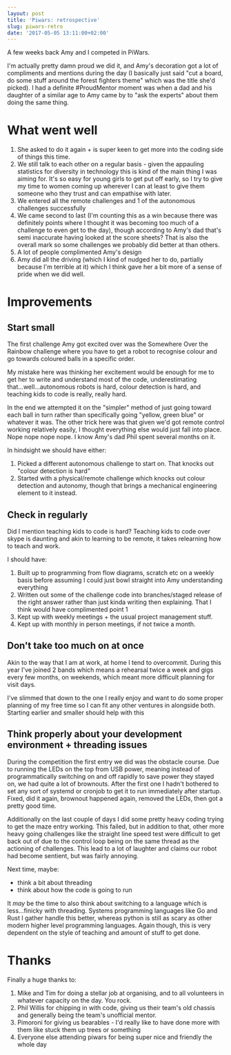 ```yaml
---
layout: post
title: 'Piwars: retrospective'
slug: piwars-retro
date: '2017-05-05 13:11:00+02:00'
---
```


A few weeks back Amy and I competed in PiWars.

I'm actually pretty damn proud we did it, and Amy's decoration got a lot of compliments and mentions during the day (I basically just said "cut a board, do some stuff around the forest fighters theme" which was the title she'd picked). I had a definite #ProudMentor moment was when a dad and his daughter of a similar age to Amy came by to "ask the experts" about them doing the same thing.


# What went well

1. She asked to do it again + is super keen to get more into the coding side of things this time.
1. We still talk to each other on a regular basis - given the appauling statistics for diversity in technology this is kind of the main thing I was aiming for. It's so easy for young girls to get put off early, so I try to give my time to women coming up wherever I can at least to give them someone who they trust and can empathise with later.
1. We entered all the remote challenges and 1 of the autonomous challenges successfully
1. We came second to last (I'm counting this as a win because there was definitely points where I thought it was becoming too much of a challenge to even get to the day), though according to Amy's dad that's semi inaccurate having looked at the score sheets? That is also the overall mark so some challenges we probably did better at than others.
1. A lot of people complimented Amy's design
1. Amy did all the driving (which I kind of nudged her to do, partially because I'm terrible at it) which I think gave her a bit more of a sense of pride when we did well.

# Improvements
## Start small
The first challenge Amy got excited over was the Somewhere Over the Rainbow challenge where you have to get a robot to recognise colour and go towards coloured balls in a specific order.

My mistake here was thinking her excitement would be enough for me to get her to write and understand most of the code, underestimating that...well...autonomous robots is hard, colour detection is hard, and teaching kids to code is really, really hard.

In the end we attempted it on the "simpler" method of just going toward each ball in turn rather than specifically going "yellow, green blue" or whatever it was.
The other trick here was that given we'd got remote control working relatively easily, I thought everything else would just fall into place. Nope nope nope nope. I know Amy's dad Phil spent several months on it.

In hindsight we should have either:
1. Picked a different autonomous challenge to start on. That knocks out "colour detection is hard"
1. Started with a physical/remote challenge which knocks out colour detection and autonomy, though that brings a mechanical engineering element to it instead.

## Check in regularly
Did I mention teaching kids to code is hard? Teaching kids to code over skype is daunting and akin to learning to be remote, it takes relearning how to teach and work.

I should have:
1. Built up to programming from flow diagrams, scratch etc on a weekly basis before assuming I could just bowl straight into Amy understanding everything
1. Written out some of the challenge code into branches/staged release of the right answer rather than just kinda writing then explaining. That I think would have complimented point 1
1. Kept up with weekly meetings + the usual project management stuff.
1. Kept up with monthly in person meetings, if not twice a month.

## Don't take too much on at once
Akin to the way that I am at work, at home I tend to overcommit. During this year I've joined 2 bands which means a rehearsal twice a week and gigs every few months, on weekends, which meant more difficult planning for visit days.

I've slimmed that down to the one I really enjoy and want to do some proper planning of my free time so I can fit any other ventures in alongside both. Starting earlier and smaller should help with this

## Think properly about your development environment + threading issues
During the competition the first entry we did was the obstacle course. Due to running the LEDs on the top from USB power, meaning instead of programmatically switching on and off rapidly to save power they stayed on, we had quite a lot of brownouts.
After the first one I hadn't bothered to set any sort of systemd or cronjob to get it to run immediately after startup. Fixed, did it again, brownout happened again, removed the LEDs, then got a pretty good time.

Additionally on the last couple of days I did some pretty heavy coding trying to get the maze entry working. This failed, but in addition to that, other more heavy going challenges like the straight line speed test were difficult to get back out of due to the control loop being on the same thread as the actioning of challenges.
This lead to a lot of laughter and claims our robot had become sentient, but was fairly annoying.

Next time, maybe:
- think a bit about threading
- think about how the code is going to run

It *may* be the time to also think about switching to a language which is less...finicky with threading. Systems programming languages like Go and Rust I gather handle this better, whereas python is still as scary as other modern higher level programming languages. Again though, this is very dependent on the style of teaching and amount of stuff to get done.

# Thanks
Finally a huge thanks to:
1. Mike and Tim for doing a stellar job at organising, and to all volunteers in whatever capacity on the day. You rock.
1. Phil Willis for chipping in with code, giving us their team's old chassis and generally being the team's unofficial mentor.
1. Pimoroni for giving us bearables - I'd really like to have done more with them like stuck them up trees or something
1. Everyone else attending piwars for being super nice and friendly the whole day
